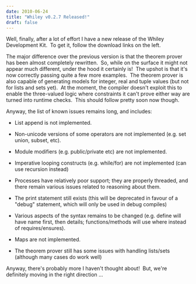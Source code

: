 ```yaml
---
date: 2010-06-24
title: "Whiley v0.2.7 Released!"
draft: false
---
```


Well, finally, after a lot of effort I have a new release of the Whiley Development Kit.  To get it, follow the download links on the left.

The major difference over the previous version is that the theorem prover has been almost completely rewritten.  So, while on the surface it might not appear much different, under the hood it certainly is!  The upshot is that it's now correctly passing quite a few more examples.  The theorem prover is also capable of generating models for integer, real and tuple values (but not for lists and sets yet).  At the moment, the compiler doesn't exploit this to enable the three-valued logic where constraints it can't prove either way are turned into runtime checks.  This should follow pretty soon now though.

Anyway, the list of known issues remains long, and includes:
   * List append is not implemented.

   * Non-unicode versions of some operators are not implemented (e.g. set union, subset, etc).

   * Module modifiers (e.g. public/private etc) are not implemented.

   * Imperative looping constructs (e.g. while/for) are not implemented (can use recursion instead)

   * Processes have relatively poor support; they are properly threaded, and there remain various issues related to reasoning about them.

   * The print statement still exists (this will be deprecated in favour of a "debug" statement, which will only be used in debug compiles)

   * Various aspects of the syntax remains to be changed (e.g. define will have name first, then details; functions/methods will use where instead of requires/ensures).

   * Maps are not implemented.

   * The theorem prover still has some issues with handling lists/sets (although many cases do work well)


Anyway, there's probably more I haven't thought about!  But, we're definitely moving in the right direction ...
